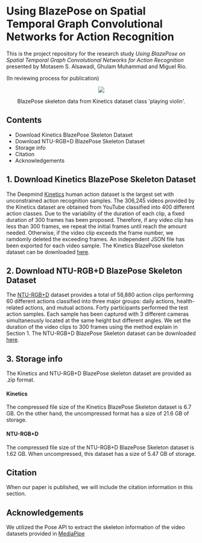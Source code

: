 #  Using BlazePose on Spatial Temporal Graph Convolutional Networks for Action Recognition

This is the project repository for the research study *Using BlazePose on Spatial Temporal Graph Convolutional Networks for Action Recognition* presented by Motasem S. Alsawadi, Ghulam Muhammad and Miguel Rio.

(In reviewing process for publication)

<p align="center">
<img src="https://user-images.githubusercontent.com/52717252/162593347-a8a62eb6-a96a-45fb-bc6c-cc51671dfebe.gif"
</p>
<p align="center">
BlazePose skeleton data from Kinetics dataset class 'playing violin'.
</p>

## Contents
* Download Kinetics BlazePose Skeleton Dataset
* Download NTU-RGB+D BlazePose Skeleton Dataset
* Storage info
* Citation
* Acknowledgements

## 1. Download Kinetics BlazePose Skeleton Dataset

The Deepmind [Kinetics](https://www.deepmind.com/open-source/kinetics) human action dataset is the largest set with unconstrained action recognition samples. 
The 306,245 videos provided by the Kinetics dataset are obtained from YouTube classified into 400 different action classes. Due to the variability of the duration of each clip, a fixed duration of 300 frames has been proposed. Therefore, if any video clip has less than 300 frames, we repeat the initial frames until reach the amount needed. Otherwise, if the video clip exceeds the frame number, we ramdomly deleted the exceeding frames. An independent JSON file has been exported for each video sample. The Kinetics BlazePose skeleton dataset can be downloaded [here](https://drive.google.com/file/d/1K953rOULG7cPEaw6MRL_0RKEG7cuIJjd/view?usp=sharing).

## 2. Download NTU-RGB+D BlazePose Skeleton Dataset
The [NTU-RGB+D](https://rose1.ntu.edu.sg/dataset/actionRecognition/) dataset provides a total of 56,880 action clips performing 60 different actions classified into three major groups: daily actions, health-related actions, and mutual actions. Forty participants performed the test action samples. Each sample has been captured with 3 different cameras simultaneously located at the same height but different angles. We set the duration of the video clips to 300 frames using the method explain in Section 1. The NTU-RGB+D BlazePose Skeleton dataset can be downloaded [here](https://drive.google.com/file/d/1K5nnPiF2-xmtZNwUF3yVvbSlnMf97AY-/view?usp=sharing).

## 3. Storage info
The Kinetics and NTU-RGB+D BlazePose skeleton dataset are provided as .zip format. 

#### Kinetics
The compressed file size of the Kinetics BlazePose Skeleton dataset is 6.7 GB. On the other hand, the uncompressed format has a size of 21.6 GB of storage.

#### NTU-RGB+D
The compressed file size of the NTU-RGB+D BlazePose Skeleton dataset is 1.62 GB. When uncompressed, this dataset has a size of 5.47 GB of storage.

## Citation
When our paper is published, we will include the citation information in this section.

## Acknowledgements
We utilized the Pose API to extract the skeleton information of the video datasets provided in [MediaPipe](https://google.github.io/mediapipe/solutions/pose.html)

